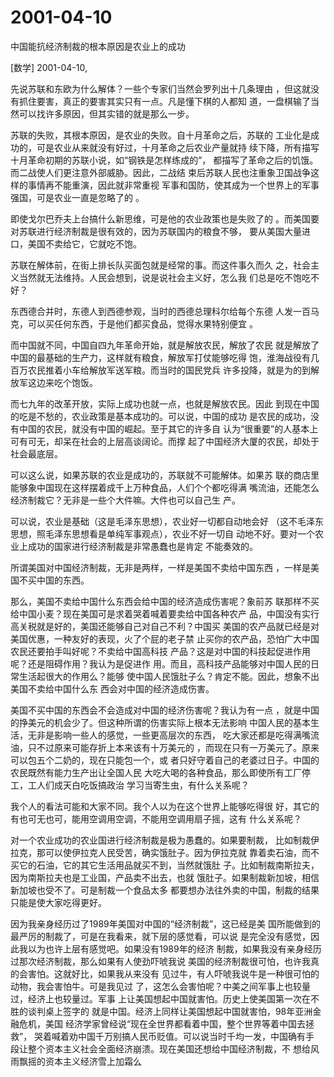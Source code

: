 # 2001-04-10

中国能抗经济制裁的根本原因是农业上的成功  

[数学] 2001-04-10,

先说苏联和东欧为什么解体？一些个专家们当然会罗列出十几条理由 ，但这就没有抓住要害，真正的要害其实只有一点。凡是懂下棋的人都知 道，一盘棋输了当然可以找许多原因，但其实错的就是那么一步。 

苏联的失败，其根本原因，是农业的失败。自十月革命之后，苏联的 工业化是成功的，可是农业从来就没有好过，十月革命之后农业产量就持 续下降，所有描写十月革命初期的苏联小说，如“钢铁是怎样练成的”， 都描写了革命之后的饥饿。而二战使人们更注意外部威胁。因此，二战结 束后苏联人民也注重象卫国战争这样的事情再不能重演，因此就非常重视 军事和国防，使其成为一个世界上的军事强国，可是农业一直是忽略了的 。 

即使戈尔巴乔夫上台搞什么新思维，可是他的农业政策也是失败了的 。而美国要对苏联进行经济制裁是很有效的，因为苏联国内的粮食不够， 要从美国大量进口，美国不卖给它，它就吃不饱。 

苏联在解体前，在街上排长队买面包就是经常的事。而这件事久而久 之，社会主义当然就无法维持。人民会想到，说是说社会主义好，怎么我 们总是吃不饱吃不好？ 

东西德合并时，东德人到西德参观，当时的西德总理科尔给每个东德 人发一百马克，可以买任何东西，于是他们都买食品，觉得水果特别便宜 。 

而中国就不同，中国自四九年革命开始，就是解放农民，解放了农民 就是解放了中国的最基础的生产力，这样就有粮食，解放军打仗能够吃得 饱，淮海战役有几百万农民推着小车给解放军送军粮。而当时的国民党兵 许多投降，就是为的到解放军这边来吃个饱饭。 

而七九年的改革开放，实际上成功也就一点，也就是解放农民。因此 到现在中国的吃是不愁的，农业政策是基本成功的。可以说，中国的成功 是农民的成功，没有中国的农民，就没有中国的崛起。至于其它的许多自 认为“很重要”的人基本上可有可无，却呆在社会的上层高谈阔论。而撑 起了中国经济大厦的农民，却处于社会最底层。 

可以这么说，如果苏联的农业是成功的，苏联就不可能解体。如果苏 联的商店里能够象中国现在这样摆着成千上万种食品，人们个个都吃得满 嘴流油，还能怎么经济制裁它？无非是一些个大件嘛。大件也可以自己生 产。 

可以说，农业是基础（这是毛泽东思想），农业好一切都自动地会好 （这不毛泽东思想，照毛泽东思想看是单纯军事观点），农业不好一切自 动地不好。要对一个农业上成功的国家进行经济制裁是非常愚蠢也是肯定 不能奏效的。 

所谓美国对中国经济制裁，无非是两样，一样是美国不卖给中国东西 ，一样是美国不买中国的东西。 

那么，美国不卖给中国什么东西会给中国的经济造成伤害呢？象前苏 联那样不买给中国小麦？现在美国可是求着哭着喊着要卖给中国各种农产 品，中国没有实行高关税就是好的，美国还能够自己对自己不利？中国买 美国的农产品就已经是对美国优惠，一种友好的表现，火了个屁的老子禁 止买你的农产品，恐怕广大中国农民还要拍手叫好呢？不卖给中国高科技 产品？这是对中国的科技起促进作用呢？还是阻碍作用？我认为是促进作 用。而且，高科技产品能够对中国人民的日常生活起很大的作用么？能够 使中国人民饿肚子么？肯定不能。因此，想象不出美国不卖给中国什么东 西会对中国的经济造成伤害。 

美国不买中国的东西会不会造成对中国的经济伤害呢？我认为有一点 ，就是中国的挣美元的机会少了。但这种所谓的伤害实际上根本无法影响 中国人民的基本生活，无非是影响一些人的感觉，一些更高层次的东西， 吃大家还都是吃得满嘴流油，只不过原来可能存折上本来该有十万美元的 ，而现在只有一万美元了。原来可以包五个二奶的，现在只能包一个，或 者只好守着自己的老婆过日子。中国的农民既然有能力生产出让全国人民 大吃大喝的各种食品，那么即使所有工厂停工，工人们成天白吃饭搞政治 学习当寄生虫，有什么关系呢？ 

我个人的看法可能和大家不同。我个人以为在这个世界上能够吃得很 好，其它的有也可无也可，能用空调用空调，不能用空调用扇子摇，这有 什么关系呢？ 

对一个农业成功的农业国进行经济制裁是极为愚蠢的。如果要制裁， 比如制裁伊拉克，那可以使伊拉克人民受苦，确实饿肚子。因为伊拉克就 靠着卖石油，而不买它的石油，它的其它生活用品就买不到，当然就饿肚 子。比如制裁南斯拉夫，因为南斯拉夫也是工业国，产品卖不出去，也就 饿肚子。如果制裁新加坡，相信新加坡也受不了。可是制裁一个食品太多 都要想办法往外卖的中国，制裁的结果只能是使大家吃得更好。 

因为我亲身经历过了1989年美国对中国的“经济制裁”，这已经是美 国所能做到的最严厉的制裁了，可是在我看来，就下层的感觉看，可以说 是完全没有感觉，因此我以为也许上层有感觉吧。如果没有1989年的经济 制裁，如果我没有亲身经历过那次经济制裁，那么如果有人使劲吓唬我说 美国的经济制裁很可怕，也许我真的会害怕。这就好比，如果我从来没有 见过牛，有人吓唬我说牛是一种很可怕的动物，我会害怕牛。可是我见过 了，这怎么会害怕呢？中美之间军事上也较量过，经济上也较量过。军事 上让美国想起中国就害怕。历史上使美国第一次在不胜的谈判桌上签字的 就是中国。经济上同样让美国想起中国就害怕，98年亚洲金融危机，美国 经济学家曾经说“现在全世界都看着中国，整个世界等着中国去拯救”， 哭着喊着劝中国千万别搞人民币贬值。可以说当时千均一发，中国确有手 段让整个资本主义社会全面经济崩溃。现在美国还想给中国经济制裁，不 想给风雨飘摇的资本主义经济雪上加霜么
